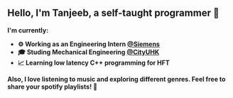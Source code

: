 ## Hello, I'm Tanjeeb, a self-taught programmer :wave:

<b>I'm currently:<b>
- :gear: Working as an Engineering Intern <a href="https://www.siemens-home.bsh-group.com.hk/en/" target="_blank">@Siemens</a>
- :mortar_board: Studing Mechanical Engineering <a href="https://www.cityu.edu.hk/" target="_blank">@CityUHK</a>
- :chart_with_upwards_trend: Learning low latency C++ programming for HFT


Also, I love listening to music and exploring different genres. Feel free to share your spotify playlists! :musical_note:

<!---
tanjeeb02/tanjeeb02 is a ✨ special ✨ repository because its `README.md` (this file) appears on your GitHub profile.
You can click the Preview link to take a look at your changes.
--->
